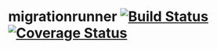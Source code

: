 # migrationrunner [![Build Status](https://travis-ci.com/mhogar/migrationrunner.svg?branch=master)](https://travis-ci.com/mhogar/migrationrunner) [![Coverage Status](https://coveralls.io/repos/github/mhogar/migrationrunner/badge.svg)](https://coveralls.io/github/mhogar/migrationrunner)